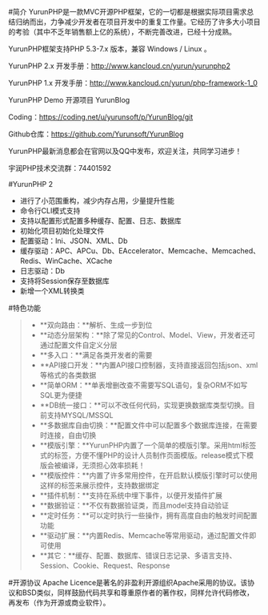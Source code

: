 #简介
YurunPHP是一款MVC开源PHP框架，它的一切都是根据实际项目需求总结归纳而出，力争减少开发者在项目开发中的重复工作量。它经历了许多大小项目的考验（其中不乏年销售额上亿的系统），不断完善改进，已经十分成熟。

YurunPHP框架支持PHP 5.3-7.x 版本，兼容 Windows / Linux 。

YurunPHP 2.x 开发手册：http://www.kancloud.cn/yurun/yurunphp2

YurunPHP 1.x 开发手册：http://www.kancloud.cn/yurun/php-framework-1_0

YurunPHP Demo 开源项目 YurunBlog

Coding：https://coding.net/u/yurunsoft/p/YurunBlog/git

Github仓库：https://github.com/Yurunsoft/YurunBlog

YurunPHP最新消息都会在官网以及QQ中发布，欢迎关注，共同学习进步！

宇润PHP技术交流群：74401592

#YurunPHP 2

* 进行了小范围重构，减少内存占用，少量提升性能
* 命令行CLI模式支持
* 支持以配置形式配置多种缓存、配置、日志、数据库
* 初始化项目初始化处理文件
* 配置驱动：Ini、JSON、XML、Db
* 缓存驱动：APC、APCu、Db、EAccelerator、Memcache、Memcached、Redis、WinCache、XCache
* 日志驱动：Db
* 支持将Session保存至数据库
* 新增一个XML转换类

#特色功能

> * **双向路由：**解析、生成一步到位
> * **动态分层架构：**除了常见的Control、Model、View，开发者还可通过配置文件自定义分层
> * **多入口：**满足各类开发者的需要
> * **API接口开发：**内置API接口控制器，支持直接返回包括json、xml等格式的各类数据
> * **简单ORM：**单表增删改查不需要写SQL语句，复杂ORM不如写SQL更为便捷
> * **DB统一接口：**可以不改任何代码，实现更换数据库类型切换。目前支持MYSQL/MSSQL
> * **多数据库自由切换：**配置文件中可以配置多个数据库连接，在需要时连接，自由切换
> * **模版引擎：**YurunPHP内置了一个简单的模版引擎。采用html标签式的标签，方便不懂PHP的设计人员制作页面模版。release模式下模版会被编译，无须担心效率损耗！
> * **模版控件：**内置了许多常用控件，在开启默认模版引擎时可以使用<textbox runat="server" text="yurunphp"/>这样的标签来展示控件，支持数据绑定
> * **插件机制：**支持在系统中埋下事件，以便开发插件扩展
> * **数据验证：**不仅有数据验证类，而且model支持自动验证
> * **定时任务：**可以定时执行一些操作，拥有高度自由的触发时间配置功能
> * **驱动扩展：**内置Redis、Memcache等常用驱动，通过配置文件即可使用
> * **其它：**缓存、配置、数据库、错误日志记录、多语言支持、Session、Cookie、Request、Response

#开源协议
Apache Licence是著名的非盈利开源组织Apache采用的协议。该协议和BSD类似，同样鼓励代码共享和尊重原作者的著作权，同样允许代码修改，再发布（作为开源或商业软件）。